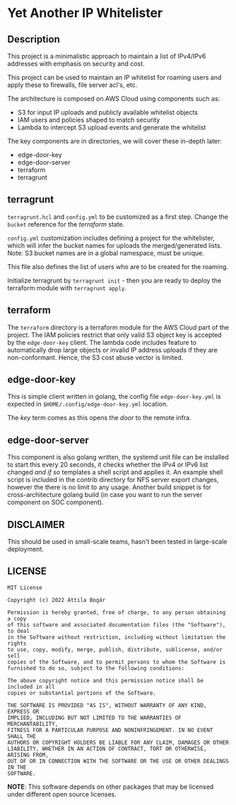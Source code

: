 # Yet Another IP Whitelister

## Description

This project is a minimalistic approach to maintain a list of IPv4/IPv6
addresses with emphasis on security and cost.

This project can be used to maintain an IP whitelist for roaming users and
apply these to firewalls, file server acl's, etc.


The architecture is composed on AWS Cloud using components such as:
- S3 for input IP uploads and publicly available whitelist objects
- IAM users and policies shaped to match security
- Lambda to intercept S3 upload events and generate the whitelist

The key components are in directories, we will cover these in-depth later:
- edge-door-key
- edge-door-server
- terraform
- terragrunt

## terragrunt

`terragrunt.hcl` and `config.yml` to be customized as a first step.
Change the `bucket` reference for the _terraform_ state.

`config.yml` customization includes defining a project for the whitelister,
which will infer the bucket names for uploads the merged/generated lists.
Note: S3 bucket names are in a global namespace, must be unique.

This file also defines the list of users who are to be created for the roaming.

Initialize terragrunt by `terragrunt init` - then you are ready to deploy the
terraform module with `terragrunt apply`.

## terraform

The `terraform` directory is a terraform module for the AWS Cloud part of the
project.  The IAM policies restrict that only valid S3 object key is accepted
by the `edge-door-key` client.  The lambda code includes feature to
automatically drop large objects or invalid IP address uploads if they are
non-conformant.  Hence, the S3 cost abuse vector is limited.

## edge-door-key

This is simple client written in golang, the config file `edge-door-key.yml` is
expected in `$HOME/.config/edge-door-key.yml` location.

The _key_ term comes as this opens the _door_ to the remote infra.

## edge-door-server

This component is also golang written, the systemd unit file can be installed
to start this every 20 seconds, it checks whether the IPv4 or IPv6 list changed
_and if so_ templates a shell script and applies it.  An example shell script
is included in the contrib directory for NFS server export changes, however
the there is no limit to any usage.  Another build snippet is for
cross-architecture golang build (in case you want to run the server component
on SOC component).

## DISCLAIMER

This should be used in small-scale teams, hasn't been tested in large-scale
deployment.

## LICENSE

    MIT License

    Copyright (c) 2022 Attila Bogár

    Permission is hereby granted, free of charge, to any person obtaining a copy
    of this software and associated documentation files (the "Software"), to deal
    in the Software without restriction, including without limitation the rights
    to use, copy, modify, merge, publish, distribute, sublicense, and/or sell
    copies of the Software, and to permit persons to whom the Software is
    furnished to do so, subject to the following conditions:

    The above copyright notice and this permission notice shall be included in all
    copies or substantial portions of the Software.

    THE SOFTWARE IS PROVIDED "AS IS", WITHOUT WARRANTY OF ANY KIND, EXPRESS OR
    IMPLIED, INCLUDING BUT NOT LIMITED TO THE WARRANTIES OF MERCHANTABILITY,
    FITNESS FOR A PARTICULAR PURPOSE AND NONINFRINGEMENT. IN NO EVENT SHALL THE
    AUTHORS OR COPYRIGHT HOLDERS BE LIABLE FOR ANY CLAIM, DAMAGES OR OTHER
    LIABILITY, WHETHER IN AN ACTION OF CONTRACT, TORT OR OTHERWISE, ARISING FROM,
    OUT OF OR IN CONNECTION WITH THE SOFTWARE OR THE USE OR OTHER DEALINGS IN THE
    SOFTWARE.

**NOTE**: This software depends on other packages that may be licensed under
different open source licenses.
